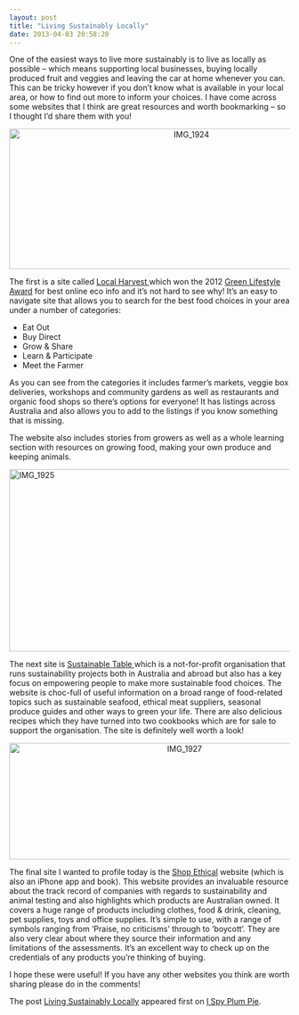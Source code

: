 ```yaml
---
layout: post
title: "Living Sustainably Locally"
date: 2013-04-03 20:58:20
---
```


One of the easiest ways to live more sustainably is to live as locally as possible – which means supporting local businesses, buying locally produced fruit and veggies and leaving the car at home whenever you can. This can be tricky however if you don’t know what is available in your local area, or how to find out more to inform your choices. I have come across some websites that I think are great resources and worth bookmarking – so I thought I’d share them with you!

<p style="text-align: center;">
  <a href="http://www.localharvest.org.au/"><img alt="IMG_1924" class="aligncenter size-full wp-image-782" height="252" src="http://www.ispyplumpie.com/wp-content/uploads/2013/03/IMG_1924.jpg" width="639" /></a>
</p>

The first is a site called <a href="http://www.localharvest.org.au/" target="_blank" title="Local Harvest">Local Harvest </a>which won the 2012 <a href="http://www.gmagazine.com.au/greenawards/winners.php" target="_blank">Green Lifestyle Award</a> for best online eco info and it’s not hard to see why! It’s an easy to navigate site that allows you to search for the best food choices in your area under a number of categories:

*   <span style="line-height: 13px;">Eat Out</span>
*   Buy Direct
*   Grow & Share
*   Learn & Participate
*   Meet the Farmer

As you can see from the categories it includes farmer’s markets, veggie box deliveries, workshops and community gardens as well as restaurants and organic food shops so there’s options for everyone! It has listings across Australia and also allows you to add to the listings if you know something that is missing.

The website also includes stories from growers as well as a whole learning section with resources on growing food, making your own produce and keeping animals.

[<img alt="IMG_1925" class="aligncenter size-full wp-image-783" height="327" src="http://www.ispyplumpie.com/wp-content/uploads/2013/03/IMG_1925.jpg" width="627" />][1]

 [1]: http://www.sustainabletable.org.au/

The next site is <a href="http://www.sustainabletable.org.au/" target="_blank" title="Sustainable Table">Sustainable Table </a>which is a not-for-profit organisation that runs sustainability projects both in Australia and abroad but also has a key focus on empowering people to make more sustainable food choices. The website is choc-full of useful information on a broad range of food-related topics such as sustainable seafood, ethical meat suppliers, seasonal produce guides and other ways to green your life. There are also delicious recipes which they have turned into two cookbooks which are for sale to support the organisation. The site is definitely well worth a look!

<p style="text-align: center;">
  <a href="http://www.ethical.org.au/"><img alt="IMG_1927" class="aligncenter  wp-image-788" height="209" src="http://www.ispyplumpie.com/wp-content/uploads/2013/03/IMG_1927.jpg" width="614" /></a>
</p>

The final site I wanted to profile today is the <a href="http://www.ethical.org.au/" target="_blank" title="Shop Ethical">Shop Ethical</a> website (which is also an iPhone app and book). This website provides an invaluable resource about the track record of companies with regards to sustainability and animal testing and also highlights which products are Australian owned. It covers a huge range of products including clothes, food & drink, cleaning, pet supplies, toys and office supplies. It’s simple to use, with a range of symbols ranging from ‘Praise, no criticisms’ through to ‘boycott’. They are also very clear about where they source their information and any limitations of the assessments. It’s an excellent way to check up on the credentials of any products you’re thinking of buying.

I hope these were useful! If you have any other websites you think are worth sharing please do in the comments!

The post <a href="http://www.ispyplumpie.com/living-sustainably-locally/" rel="nofollow">Living Sustainably Locally</a> appeared first on <a href="http://www.ispyplumpie.com" rel="nofollow">I Spy Plum Pie</a>.